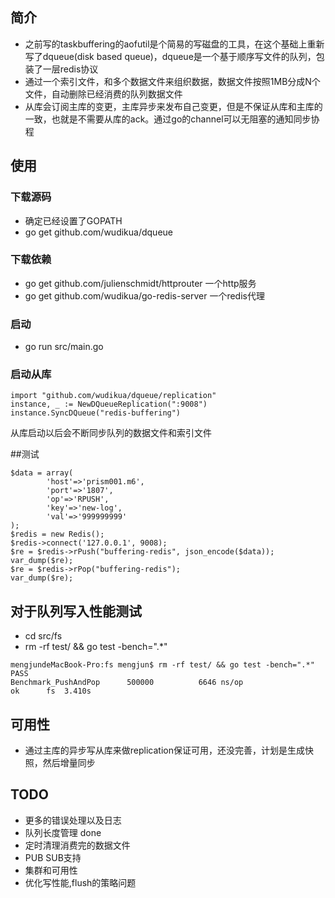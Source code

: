 ## 简介

* 之前写的taskbuffering的aofutil是个简易的写磁盘的工具，在这个基础上重新写了dqueue(disk based queue)，dqueue是一个基于顺序写文件的队列，包装了一层redis协议
* 通过一个索引文件，和多个数据文件来组织数据，数据文件按照1MB分成N个文件，自动删除已经消费的队列数据文件
* 从库会订阅主库的变更，主库异步来发布自己变更，但是不保证从库和主库的一致，也就是不需要从库的ack。通过go的channel可以无阻塞的通知同步协程

## 使用

### 下载源码
* 确定已经设置了GOPATH
* go get github.com/wudikua/dqueue

### 下载依赖
* go get github.com/julienschmidt/httprouter 一个http服务
* go get github.com/wudikua/go-redis-server 一个redis代理

### 启动
* go run src/main.go

### 启动从库
```
import "github.com/wudikua/dqueue/replication"
instance, _ := NewDQueueReplication(":9008")
instance.SyncDQueue("redis-buffering")
```
从库启动以后会不断同步队列的数据文件和索引文件

##测试

```
$data = array(
        'host'=>'prism001.m6',
        'port'=>'1807',
        'op'=>'RPUSH',
        'key'=>'new-log',
        'val'=>'999999999'
);
$redis = new Redis();
$redis->connect('127.0.0.1', 9008);
$re = $redis->rPush("buffering-redis", json_encode($data));
var_dump($re);
$re = $redis->rPop("buffering-redis");
var_dump($re);
```

## 对于队列写入性能测试
* cd src/fs 
* rm -rf test/ && go test -bench=".*"

```
mengjundeMacBook-Pro:fs mengjun$ rm -rf test/ && go test -bench=".*"
PASS
Benchmark_PushAndPop      500000	      6646 ns/op
ok  	fs	3.410s
```

## 可用性
* 通过主库的异步写从库来做replication保证可用，还没完善，计划是生成快照，然后增量同步

## TODO
* 更多的错误处理以及日志
* 队列长度管理 done
* 定时清理消费完的数据文件
* PUB SUB支持
* 集群和可用性 
* 优化写性能,flush的策略问题


